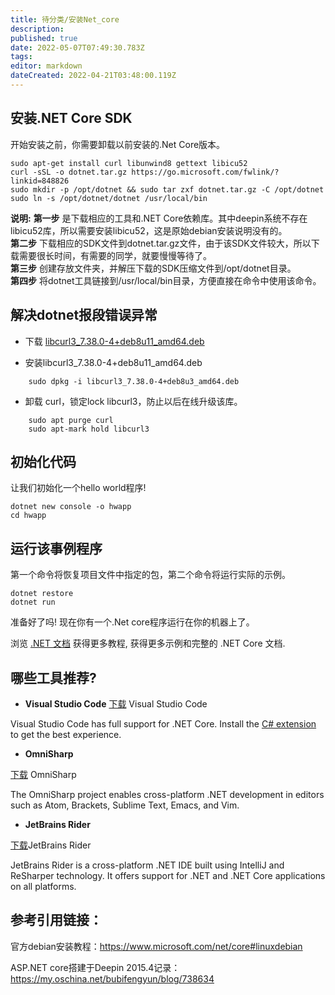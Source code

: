 ```yaml
---
title: 待分类/安装Net_core
description: 
published: true
date: 2022-05-07T07:49:30.783Z
tags: 
editor: markdown
dateCreated: 2022-04-21T03:48:00.119Z
---
```


## 安装.NET Core SDK
开始安装之前，你需要卸载以前安装的.Net Core版本。
```
sudo apt-get install curl libunwind8 gettext libicu52
curl -sSL -o dotnet.tar.gz https://go.microsoft.com/fwlink/?linkid=848826
sudo mkdir -p /opt/dotnet && sudo tar zxf dotnet.tar.gz -C /opt/dotnet
sudo ln -s /opt/dotnet/dotnet /usr/local/bin
```
**说明:** 
**第一步** 是下载相应的工具和.NET Core依赖库。其中deepin系统不存在libicu52库，所以需要安装libicu52，这是原始debian安装说明没有的。   
**第二步** 下载相应的SDK文件到dotnet.tar.gz文件，由于该SDK文件较大，所以下载需要很长时间，有需要的同学，就要慢慢等待了。   
**第三步** 创建存放文件夹，并解压下载的SDK压缩文件到/opt/dotnet目录。   
**第四步** 将dotnet工具链接到/usr/local/bin目录，方便直接在命令中使用该命令。

## 解决dotnet报段错误异常

- 下载 [libcurl3_7.38.0-4+deb8u11_amd64.deb](http://security.debian.org/debian-security/pool/updates/main/c/curl/libcurl3_7.38.0-4+deb8u11_amd64.deb)

- 安装libcurl3_7.38.0-4+deb8u11_amd64.deb
```
    sudo dpkg -i libcurl3_7.38.0-4+deb8u3_amd64.deb
```
- 卸载 curl，锁定lock libcurl3，防止以后在线升级该库。
```
    sudo apt purge curl
    sudo apt-mark hold libcurl3
```
## 初始化代码

让我们初始化一个hello world程序!

    dotnet new console -o hwapp
    cd hwapp

## 运行该事例程序
第一个命令将恢复项目文件中指定的包，第二个命令将运行实际的示例。

    dotnet restore
    dotnet run

准备好了吗!
现在你有一个.Net core程序运行在你的机器上了。

浏览 [.NET 文档](https://docs.microsoft.com/dotnet/core) 获得更多教程, 获得更多示例和完整的 .NET Core 文档.

## 哪些工具推荐?

- **Visual Studio Code**
[下载](https://code.visualstudio.com/Download?wt.mc_id=DotNet_Home) Visual Studio Code

Visual Studio Code has full support for .NET Core. Install the [C# extension](https://marketplace.visualstudio.com/items?itemName=ms-vscode.csharp) to get the best experience.

- **OmniSharp**

[下载](http://www.omnisharp.net/#integrations) OmniSharp

The OmniSharp project enables cross-platform .NET development in editors such as Atom, Brackets, Sublime Text, Emacs, and Vim.

- **JetBrains Rider**

[下载](https://www.jetbrains.com/rider/download/?utm_source=msnetcoremac&utm_medium=web)JetBrains Rider

JetBrains Rider is a cross-platform .NET IDE built using IntelliJ and ReSharper technology. It offers support for .NET and .NET Core applications on all platforms.

## 参考引用链接：
官方debian安装教程：<https://www.microsoft.com/net/core#linuxdebian>

ASP.NET core搭建于Deepin 2015.4记录： <https://my.oschina.net/bubifengyun/blog/738634>